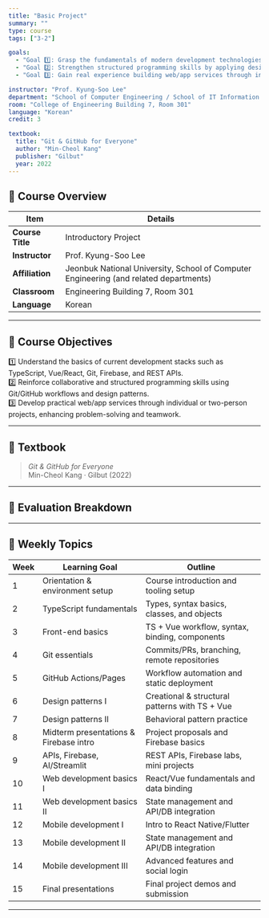 ```yaml
---
title: "Basic Project"
summary: ""
type: course
tags: ["3-2"]

goals:
  - "Goal 1️⃣: Grasp the fundamentals of modern development technologies (TypeScript, Vue/React, Git, Firebase, APIs, etc.)."
  - "Goal 2️⃣: Strengthen structured programming skills by applying design patterns and collaborating with Git/GitHub."
  - "Goal 3️⃣: Gain real experience building web/app services through individual or pair projects while improving problem-solving and teamwork."

instructor: "Prof. Kyung-Soo Lee"
department: "School of Computer Engineering / School of IT Information Engineering / School of Computer & Artificial Intelligence, JBNU"
room: "College of Engineering Building 7, Room 301"
language: "Korean"
credit: 3

textbook:
  title: "Git & GitHub for Everyone"
  author: "Min-Cheol Kang"
  publisher: "Gilbut"
  year: 2022
---
```


<!--more-->

## 📘 Course Overview

| Item | Details |
|------|---------|
| **Course Title** | Introductory Project |
| **Instructor** | Prof. Kyung-Soo Lee |
| **Affiliation** | Jeonbuk National University, School of Computer Engineering (and related departments) |
| **Classroom** | Engineering Building 7, Room 301 |
| **Language** | Korean |

---

## 🎯 Course Objectives

1️⃣ Understand the basics of current development stacks such as TypeScript, Vue/React, Git, Firebase, and REST APIs.  
2️⃣ Reinforce collaborative and structured programming skills using Git/GitHub workflows and design patterns.  
3️⃣ Develop practical web/app services through individual or two-person projects, enhancing problem-solving and teamwork.

---

## 📖 Textbook

> *Git & GitHub for Everyone*  
> Min-Cheol Kang · Gilbut (2022)

---

## 🧮 Evaluation Breakdown

<canvas id="chart-introproj" width="400" height="400"></canvas>
<script>
const cIP = document.getElementById('chart-introproj');
new Chart(cIP, {
  type: 'pie',
  data: {
    labels: ['Midterm Exam', 'Final Exam', 'Attendance', 'Assignments', 'Presentation/Discussion', 'Participation', 'Other'],
    datasets: [{ data: [20, 40, 10, 20, 10, 0, 0], backgroundColor: ['#9ad0f5','#ffb7b2','#ffdac1','#b5ead7','#c7ceea','#f6a5c0','#cfd8dc'], borderColor:'#222', borderWidth:2 }]
  },
  options: { plugins:{ legend:{ position:'bottom' } } }
});
</script>

---

## 📆 Weekly Topics

| Week | Learning Goal | Outline |
|------|---------------|---------|
| 1 | Orientation & environment setup | Course introduction and tooling setup |
| 2 | TypeScript fundamentals | Types, syntax basics, classes, and objects |
| 3 | Front-end basics | TS + Vue workflow, syntax, binding, components |
| 4 | Git essentials | Commits/PRs, branching, remote repositories |
| 5 | GitHub Actions/Pages | Workflow automation and static deployment |
| 6 | Design patterns I | Creational & structural patterns with TS + Vue |
| 7 | Design patterns II | Behavioral pattern practice |
| 8 | Midterm presentations & Firebase intro | Project proposals and Firebase basics |
| 9 | APIs, Firebase, AI/Streamlit | REST APIs, Firebase labs, mini projects |
| 10 | Web development basics I | React/Vue fundamentals and data binding |
| 11 | Web development basics II | State management and API/DB integration |
| 12 | Mobile development I | Intro to React Native/Flutter |
| 13 | Mobile development II | State management and API/DB integration |
| 14 | Mobile development III | Advanced features and social login |
| 15 | Final presentations | Final project demos and submission |

---
